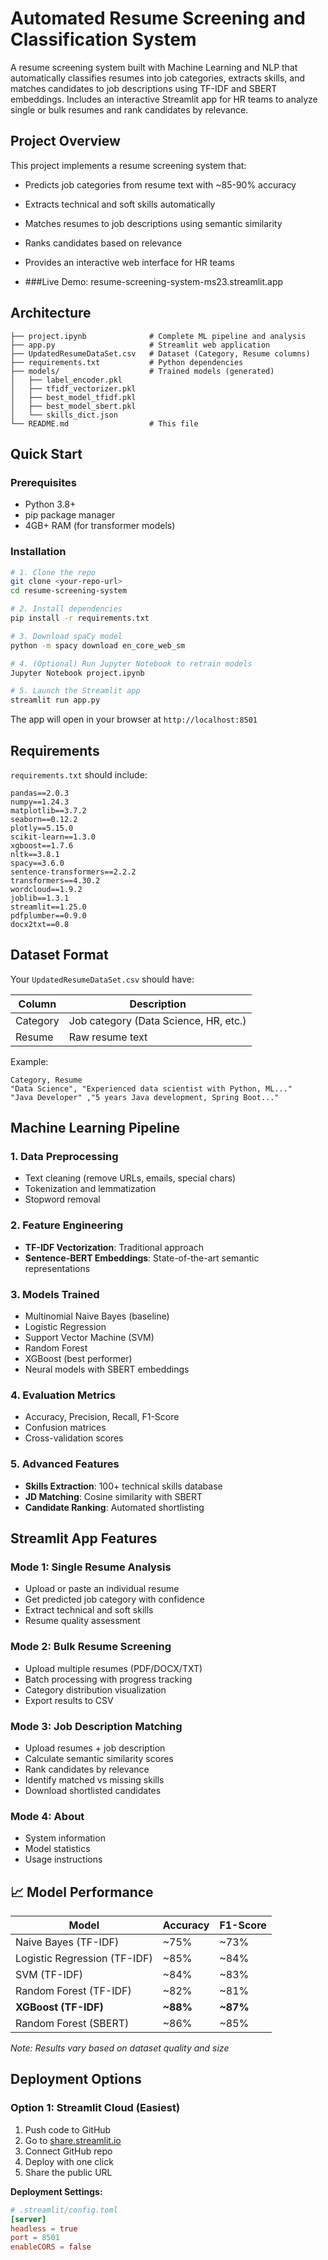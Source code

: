# Automated Resume Screening and Classification System

A resume screening system built with Machine Learning and NLP that automatically classifies resumes into job categories, extracts skills, and matches candidates to job descriptions using TF-IDF and SBERT embeddings. Includes an interactive Streamlit app for HR teams to analyze single or bulk resumes and rank candidates by relevance.

## Project Overview
This project implements a resume screening system that:
- Predicts job categories from resume text with ~85-90% accuracy
- Extracts technical and soft skills automatically
- Matches resumes to job descriptions using semantic similarity
- Ranks candidates based on relevance
- Provides an interactive web interface for HR teams

- ###Live Demo: resume-screening-system-ms23.streamlit.app

## Architecture
```
├── project.ipynb              # Complete ML pipeline and analysis
├── app.py                     # Streamlit web application
├── UpdatedResumeDataSet.csv   # Dataset (Category, Resume columns)
├── requirements.txt           # Python dependencies
├── models/                    # Trained models (generated)
│   ├── label_encoder.pkl
│   ├── tfidf_vectorizer.pkl
│   ├── best_model_tfidf.pkl
│   ├── best_model_sbert.pkl
│   └── skills_dict.json
└── README.md                  # This file
```

##  Quick Start
### Prerequisites
- Python 3.8+
- pip package manager
- 4GB+ RAM (for transformer models)

### Installation
```bash
# 1. Clone the repo
git clone <your-repo-url>
cd resume-screening-system

# 2. Install dependencies
pip install -r requirements.txt

# 3. Download spaCy model
python -m spacy download en_core_web_sm

# 4. (Optional) Run Jupyter Notebook to retrain models
Jupyter Notebook project.ipynb

# 5. Launch the Streamlit app
streamlit run app.py
```
The app will open in your browser at `http://localhost:8501`

## Requirements
`requirements.txt` should include:
```
pandas==2.0.3
numpy==1.24.3
matplotlib==3.7.2
seaborn==0.12.2
plotly==5.15.0
scikit-learn==1.3.0
xgboost==1.7.6
nltk==3.8.1
spacy==3.6.0
sentence-transformers==2.2.2
transformers==4.30.2
wordcloud==1.9.2
joblib==1.3.1
streamlit==1.25.0
pdfplumber==0.9.0
docx2txt==0.8
```

## Dataset Format
Your `UpdatedResumeDataSet.csv` should have:

| Column   | Description                           |
|----------|---------------------------------------|
| Category | Job category (Data Science, HR, etc.) |
| Resume   | Raw resume text                       |

Example:
```csv
Category, Resume
"Data Science", "Experienced data scientist with Python, ML..."
"Java Developer" ,"5 years Java development, Spring Boot..."
```

##  Machine Learning Pipeline
### 1. Data Preprocessing
- Text cleaning (remove URLs, emails, special chars)
- Tokenization and lemmatization
- Stopword removal

### 2. Feature Engineering
- **TF-IDF Vectorization**: Traditional approach
- **Sentence-BERT Embeddings**: State-of-the-art semantic representations

### 3. Models Trained
- Multinomial Naive Bayes (baseline)
- Logistic Regression
- Support Vector Machine (SVM)
- Random Forest
- XGBoost (best performer)
- Neural models with SBERT embeddings

### 4. Evaluation Metrics
- Accuracy, Precision, Recall, F1-Score
- Confusion matrices
- Cross-validation scores

### 5. Advanced Features
- **Skills Extraction**: 100+ technical skills database
- **JD Matching**: Cosine similarity with SBERT
- **Candidate Ranking**: Automated shortlisting

##  Streamlit App Features
### Mode 1: Single Resume Analysis
- Upload or paste an individual resume
- Get predicted job category with confidence
- Extract technical and soft skills
- Resume quality assessment

### Mode 2: Bulk Resume Screening
- Upload multiple resumes (PDF/DOCX/TXT)
- Batch processing with progress tracking
- Category distribution visualization
- Export results to CSV

### Mode 3: Job Description Matching
- Upload resumes + job description
- Calculate semantic similarity scores
- Rank candidates by relevance
- Identify matched vs missing skills
- Download shortlisted candidates

### Mode 4: About
- System information
- Model statistics
- Usage instructions

## 📈 Model Performance
| Model                    | Accuracy | F1-Score |
|--------------------------|----------|----------|
| Naive Bayes (TF-IDF)     | ~75%     | ~73%     |
| Logistic Regression (TF-IDF) | ~85% | ~84%     |
| SVM (TF-IDF)             | ~84%     | ~83%     |
| Random Forest (TF-IDF)   | ~82%     | ~81%     |
| **XGBoost (TF-IDF)**     | **~88%** | **~87%** |
| Random Forest (SBERT)    | ~86%     | ~85%     |

*Note: Results vary based on dataset quality and size*

## Deployment Options
### Option 1: Streamlit Cloud (Easiest)
1. Push code to GitHub
2. Go to [share.streamlit.io](https://share.streamlit.io)
3. Connect GitHub repo
4. Deploy with one click
5. Share the public URL

**Deployment Settings:**
```toml
# .streamlit/config.toml
[server]
headless = true
port = 8501
enableCORS = false
```
